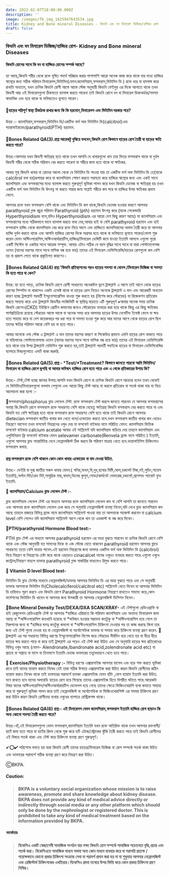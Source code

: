 ```yaml
---
date: 2022-02-07T18:00:00.000Z
description: ''
image: /images/fb_img_1625947643534.jpg
title: Kidney and Bone mineral Diseases - কিডনি এবং বন মিনারেল ডিজিজ/হাড্ডির রোগ
draft: false
---
```


### কিডনি এবং বন মিনারেল ডিজিজ/হাড্ডির রোগ- Kidney and Bone mineral Diseases

#### কিডনি রোগের সাথে কি বন বা হাড্ডির রোগের সম্পর্ক আছে?

হ্যা আছে,কিডনি শরীর থেকে রক্তে দূষিত পদার্থ পরিষ্কার করার পাশাপাশি আরো অনেক কাজ করে থাকে যার মধ্যে হাড্ডির স্বাস্থ্যের জন্য সঠিক পরিমান মিনারেলস,ভিটামিন(যেমন:ক্যালসিয়াম,ফসফরাস,ভিটামিন ডি ) রক্তে ধরে বা ব্যালান্স করে রাখাটা অন্যতম, যখন ক্রনিক কিডনি রোগী আস্তে আস্তে স্টেজ অনুযায়ী কিডনি ফেইলুর এর দিকে আগাতে থাকে তখন কিডনী আর এই মিনারেলগুলো ঠিকমতো ব্যালান্স করতে পারেনা তাই কিডনি রোগে বন বা মিনারেল ডিজঅর্ডার/সমস্যা স্বাভাবিক এবং হয়ে থাকে বা ভবিষ্যতেও ভুগতে পারেন।

#### 🚩হাড়ের পরিপূর্ণ স্বাস্থ্য  ঠিকঠাক রাখার জন্য কি কি হরমোন,মিনারেলস এবং ভিটামিন দরকার পরে?

উত্তর :- ক্যালসিয়াম,ফসফরাস,ভিটামিন ডি/একটিভ ফর্ম অফ ভিটামিন ডি(calcitrol)এবং প্যারাথাইরয়েড/parathyroid(PTH) হরমোন.

#### 🚩Bones Related QA(3).প্রশ্ন:আরেকটু বুঝিয়ে বলবেন,কিডনি রোগ কিভাবে হাড়ের রোগ তৈরী বা হাড়ের ক্ষতি করতে পারে?

উত্তর:-আপনার যখন কিডনী ক্ষতিগ্রস্থ হতে থাকে তখন আপনি যে খাবারগুলো খান তার ভিতর ফসফরাস থাকে যা দুর্বল কিডনী শরীর থেকে সঠিক পরিমান বের করতে পারেনা যা শরীরে জমা হতে থাকে যা ক্ষতিকর.

আবার সুস্থ কিডনি খাবার বা রোদের আলো থেকে যে ভিটামিন ডি পাওয়া যায় তা একটিভ ফর্ম অফ ভিটামিন ডি তে(যাকে calcitrol বলা হয়)রূপান্তর করে যা ক্যালসিয়াম শোষণ করতে সয়াহতা করে হাড্ডির স্বাস্থ্যের জন্য এবং একই সাথে ক্যালসিয়াম এবং ফসফরাসের মধ্যে ব্যালান্স করতে গুরুত্বপূর্ণ ভূমিকা পালন করে যখন কিডনি ডেমেজ বা ক্ষতিগ্রস্থ হয় তখন একটিভ ফর্ম অফ ভিটামিন ডি উৎপন্ন না করতে পারার জন্য সাপ্লাই শরীরে কম পরে যা হাড্ডির উপর ক্ষতিকর প্রভাব ফেলে.

আপনার রক্তে যখন ফসফরাস বেশি থাকে এবং ভিটামিন ডি কম থাকে,কিডনি ডেমেজ হওয়ার কারণে আপনার parathyroid গ্লান্ড প্রচুর পরিমান Parathyroid (pth) হরমোন উৎপন্ন করে (যাকে সেকেন্ডারি Hyperthyroidism বলে,যদিও Hyperthyroidism এর আরো বেশ কিছু কারণ আছে) যা ক্যালসিয়াম এবং ফসফরাসের মধ্যে সঠিকভাবে ভাবে ব্যালান্স করতে বাধা দেয়,আবার হাই বা বেশি parathyroid  হরমোন এবং হাই ফসফরাস হাড্ডি থেকে ক্যালসিয়াম বের করে রক্তে নিয়ে আসে এবং হাড্ডিতে ক্যালসিয়ামের অভাব তৈরী করে যা আপনার হাড্ডি দুর্বল করতে থাকে এবং আপনি হাড্ডির রোগের দিকে অগ্রসর হতে থাকে বা ভবিষ্যতে ভুগতে পারেন/ভোগা শুরু করেন যেমন অস্টিওপরোসিস,অস্টিওআর্থরায়টিস,হাড্ডির/মিনারেল ডেন্সিটি কমে যাওয়া ইত্যাদি আসলে এগুলো পুরো একটি সিস্টেম যা একটার সাথে আরেক সম্পৃক্ত. আবার এটাও সঠিক যে বয়স বৃদ্ধির সাথে সাথে বা যারা পোস্টমেনোপজ ওমেন (যাদের বয়সের সাথে সাথে মাসিক বন্ধ হয়ে যায়) তাদের এই মিনারেল ডেফিসিয়েন্সি/হাড়ের রোগগুলো কম বেশি হয় বা প্রকাশ পেতে থাকে প্রকৃতিগত কারণেও।

#### 🚩Bones Related QA(4) প্রশ্ন:'কিডনি প্রতিস্থাপনের পরও হাড়ের সমস্যা বা বোনস /মিনারেল ডিজিজ বা সমস্যা কি হতে পারে বা কেন?

উত্তর: হ্যা হতে পাড়ে, ক্রনিক কিডনি রোগে রোগী সাধারণত অনেকদিন ভুগে ট্রান্সপ্লান্ট এ আসে তাই আগে থেকে হাড়ের রোগের সিম্পটম না থাকলেও একটা এফেক্ট থাকে বা হাড়ের রোগ নিয়েও অনেকে ট্রান্সপ্লান্ট এ যান এবং আরেকটি অন্যতম কারণ হচ্ছে ট্রান্সপ্লান্ট পরবর্তী ইম্মুনোসাপ্রেসিভ খাওয়া শুরু করতে হয় (বিশেষ করে স্টেরয়েড) যা রিজেকশন প্রতিরোধ করতে সাহায্য করে এবং ট্রান্সপ্লান্ট কিডনীর লংজিভিটি বা স্থায়িত্ব বাড়াতে এটি গুরুত্বপূর্ণ ▪️আবার অনেক সময় ক্রনিক কিডনি রোগেও(CKD) ইউরিনে প্রোটিন কমানোর জন্যও স্টেরোয়েড ব্যবহার করা হয়ে থাকে কিন্তু এর কিছু ক্ষতিকর পার্শপ্রতিক্রিয়া রয়েছে স্টেরয়েড আস্তে আস্তে বা অনেক সময় ধরে আপনার হাড়ের উপর নেগেটিভ ইফেক্ট ফেলে বা ক্ষয় হতে সাহায্য করে যা বেশ কয়েকবছর পর ধরা পরে বা সমস্যা হওয়া শুরু করে আর যাদের আগে থেকে হাড়ের রোগ ছিল তাদের ক্ষতির পরিমান আরো বেশি হয় বা হতে পারে।

আবার অনেকে ওল্ড স্টেজ এ ট্রান্সপ্লান্ট এ যান তাদের বয়সের কারণে বা সিকেডির প্রভাবে এমনি হাড়ের রোগ থাকতে পারে বা মহিলাদের পোস্টমেনোপজে ওমেন (যাদের বয়সের সাথে সাথে মাসিক বন্ধ হয়ে যায়) তাদের এই মিনারেল ডেফিসিয়েন্সি হয়ে থাকে তার উপর ট্রান্সপ্লান্ট মেডিসিন শুরু করতে হয়,তাই ট্রান্সপ্লান্ট পরবর্তী সবাইকে হাড়ের বা মিনারেল ডেফিসিয়েন্সির ব্যাপারে বিষয়গুলোতে এলার্ট থাকা জরুরি.

#### 🚩Bones Related QA(5).প্রশ্ন:- \*Test/\*Treatment? কিভাবে জানতে পারবো আমি ভিটামিন/মিনারেল বা হাড্ডির রোগে ভুগছি বা আমার ভবিষ্যৎ হাড্ডির রোগ হতে পারে এবং এ থেকে প্রতিকারের উপায় কি?

উত্তর:- টেস্ট,টেস্ট হচ্ছে জানার উপায়.আপনি যখন কিডনি রোগে বা ক্রনিক কিডনি রোগে আক্রান্ত হবেন তখন থেকেই যে ভিটামিন/মিনারেলগুলো বললাম সেগুলো এবং আরো কিছু টেস্ট আছে যা করলে প্রতিরোধ বা সতর্ক থাকা যায় যা নিচে আলোচনা করা হলো :-

🔷️ফসফরাস/phosphorus ব্লাড লেভেল টেস্ট: রক্তে ফসফরাস টেস্ট করলে জানতে পারবেন যে আপনার ফসফরাসের অবস্থা কি.কিডনি রোগে ফসফরাস রক্তে সাধারণত বেশি থাকে যেহেতু ক্ষতিগ্রস্থ কিডনি ফসফরাস বের করতে পারে না এবং কিডনি যত বেশি ক্ষতিগ্রস্থ হতে থাকে ফসফরাস রক্তে সাধারণত বেশি হতে থাকে তাই কিডনি রোগে আপনার dietecian ফসফরাস জাতীয় খাবার কম খেতে বলে/এভোয়েড করতে বলে.যখন ফসফরাস জাতীয় খাবার কম খেয়েও নিয়ন্ত্রণে আসেনা তখন ফসফেট নিয়ন্ত্রনের ওষুধ দেয় যা ফসফেট বাইন্ডার নামে পরিচিত যেমন: ক্যালসিয়াম ভিত্তিক ফসফেট বাইন্ডার calcium acetate আবার এই সাপ্লিমেন্ট যদি ক্যালসিয়াম বাড়িয়ে দেয় তাহলে ক্যালসিয়াম এবং এলুমিনিয়াম ফ্রি ফসফেট বাইন্ডার যেমন selevamer carbonate(Renvela ব্র্যান্ড নামে পরিচিত ) ইত্যাদি,  এগুলো আপনার ব্লাড প্যারামিটার দেখে নেফ্রোলজিস্ট ঠিক করবে কি পরিমাণ মাত্রায় খেতে হবে.ডায়ালাইসিস চিকিৎসাও ফসফরাস কমায়.

#### প্রশ্ন:ফসফরাস রক্তে বেশি থাকলে কোন কোন খাবার এভোয়েড বা বাদ দেওয়া উচিত.

উত্তর:- ডেইরি বা দুগ্ধ জাতীয় সকল খাবার যেমন:( পনির,মাখন,ঘি,দুধ,ছানার মিষ্টি,ঘোল,চকলেট মিল্ক,দই,পুডিং,পায়েস ইত্যাদি),অর্গান মিট/রেড মিট,সামুদ্রিক মাছ,বাদাম,ডিমের কুসুম,সোডা/কার্বনেট বেভারেজ,চকলেট,প্রসেসড প্যাকেট ফুড ইত্যাদি.

**🔷️ ক্যালসিয়াম/Calcium ব্লাড লেভেল টেস্ট :**-

ব্লাড ক্যালসিয়াম লেভেল টেস্ট এর মাধ্যমে আপনার রক্তে ক্যালসিয়াম লেভেল কম না বেশি আপনি তা জানতে পারবেন এবং আপনার রক্তে ক্যালসিয়াম লেভেল চেক করে সে অনুযায়ি নেফ্রোলজিস্ট ব্যবস্থা নিবেন,যদি দেখে ব্লাড ক্যালসিয়াম কম আছে তাহলে বাজারে বিভিন্ন ব্র্যান্ড নামে ক্যালসিয়াম সাপ্লিমেন্ট পাওয়া যায় তা আপনাকে সাজেস্ট করবেন বা calcium level বেশি পেলেও যদি ক্যালসিয়াম সাপ্লিমেন্ট আগে থেকে খান তা এডজাস্ট বা বন্ধ করে দিবেন।

**🔷️PTH/parathyroid Hormone Blood test:-**

PTH ব্লাড টেস্ট এর মাধ্যমে আপনার parathyroid  হরমোন এর মাত্রা বুঝতে পারবেন যা ক্রনিক কিডনি রোগে বেশি থাকে এবং স্টেজ আনুযায়ী যত সামনের দিকে বা এন্ড স্টেজে যেতে থাকবেন parathyroid হরমোন আপনার ব্লাডে সাধারণত ততো বেশি মাত্রায় পাবেন.এই হরমোন নিয়ন্ত্রণের জন্য ডাক্তার একটিভ ফর্ম অফ ভিটামিন ডি (calcitrol) দিয়ে নিয়ন্ত্রণ বা নিয়ন্ত্রণের চেষ্টা করে থাকে এছাড়াও cinacalcet নামের ওষুধও ব্যবহার করতে পারে.এগুলো ওষুধে কন্ট্রোল/নিয়ন্ত্রণ নাহলে ডাক্তার parathyroid  গ্লান্ড সার্জারির মাধ্যমেও রিমুভ করতে পারে।

**🔷️ Vitamin D level Blood test-**

ভিটামিন ডি ব্লাড টেস্টের মাধ্যমে নেফ্রোলজিস্ট/ডাক্তার আপনার ভিটামিন ডি এর মাত্রা বুঝতে পারে এবং সে অনুযায়ী ডাক্তার আপনাকে ভিটামিন ডি(Cholecalciferol/calcitrol etc) সাপ্লিমেন্ট খেতে দিবেন যা আপনার  ভিটামিন ডি চাহিদাও পূরণ করবে এবং কিডনি রোগে Parathyroid Hormone নিয়ন্ত্রণে রাখতেও সাহায্য করে,কোন ফর্মেশনের ভিটামিন ডি খাবেন বা আপনার জন্য উপকারী তা আপনার নেফ্রোলজিস্ট ডিসিশন নিবেন।

**🔷️Bone Mineral Density Test/DEXA/DXA SCAN/XRAY-** এই টেস্টগুলো রেডিওগ্রাফি বা হাই রেজুলেশন রেডিওগ্রাফি টেস্ট যা আপনার \*হাড্ডির এরিয়াতে কি পরিমান ক্যালসিয়াম এবং অন্যান্য মিনারেলস জমা আছে বা \*অস্টিওপরোসিস কতখানি হয়েছে বা \*ভবিষ্যৎ হওয়ার সম্ভাবনা কতটুকু বা \*অস্টিওপরোসিস হয়ে গেলে তা নিরুপনের জন্য বা \*হাড্ডির ঘনত্ব কতটুকু কমলো বা \*অস্টিওপরোসিস চিকিৎসা দেওয়ার পর তা কাজ করছে কিনা তার জন্য এই টেস্ট গুলো দেওয়া হয় বা নেফ্রোলজিস্ট বা অর্থোপেডিক ডাক্তার বা সমন্বয় করে চিকিৎসা ব্যবস্থা গ্রহণ করেন. 🌻 ট্রান্সপ্লান্ট এর পর সধারনত বিভিন্ন ধরণের ইম্মুনোসাপ্রেসিভ বিশেষ করে স্টেরয়েড দীর্ঘদিন ধরে খেতে হয় যা ধীরে ধীরে হাড়ের ক্ষয় করতে পারে বা করে তাই ট্রান্সপ্লান্ট এর পরেও এই টেস্ট করা উচিত এবং সে অনুযায়ি হাড়ের ক্ষয় প্রতিরোধের বিভিন্ন ওষুধ আছে (যেমন- Alendronate,Ibandronate acid,zolendronate acid etc) যা প্রত্যহ বা সপ্তাহে বা মাসে বা তিনমাসে ইত্যাদি ডোজে ডাক্তারের তত্ত্বাবধায়নে খেতে হতে পারে।

**🔷️ Exercise/Physiotherapy :-** বিভিন্ন ধরণের এক্সারসাইজ আপনার মাসেল এবং হাড় শক্ত করতে ভূমিকা রাখে তাই যাদের ব্যায়াম করতে নিষেধ নেই তারা সঠিক উপায়ে এক্সারসাইজ করা উচিত কারন কিডনি রোগীদের কঠিন ব্যায়াম করাও নিষেধ থাকে তাই ডাক্তারের পরামর্শে হালকা এক্সারসাইজ যেমন হাঁটা ,যোগ ব্যায়াম ইত্যাদি করা উচিত. মনে রাখতে হবে যাদের অলরেডি হাড়ের রোগ হয়ে গিয়েছে তাদের এক্সারসাইজ হিতে বিপরীত ঘটাতে পারে.আরেকটা বিষয় যাদের অস্টিওপরোসিস/অস্টিওআর্থারায়টিস ডেভেলপ হয়ে গেছে তাদের ক্ষেত্রে ফিজিওথেরাপি ব্যথা কমাতে সাহায্য করে বা গুরুত্বপূর্ণ ভূমিকা পালন করে তাই নেফ্রোলজিস্ট বা অর্থোপেডিক বা ফিজিওথেরাপিস্ট এর সমন্বয় চিকিৎসা গ্রহণ করা উচিন কারণ কিডনি রোগীদের ব্যথার ওষুধের ব্যাপারে রেস্ট্রিকশন্স থাকে।

#### 🚩Bones Related QA(6) প্রশ্ন:- এই মিনারেলস যেমন ক্যালসিয়াম,ফসফরাস ইত্যাদি হাড্ডির রোগ ছাড়াও কি অন্য কোনো সমস্যা তৈরী করতে পারে?

উত্তর:-হাঁ,এই মিনারেলসগুলো যেমন ফসফরাস,ক্যালসিয়াম ইত্যাদি যখন রক্তে অতিরিক্ত থাকে তখন আপনার রক্তনালী/হার্টে জমা হতে পারে যা হার্টের রিদম থেকে শুরু করে হার্ট এটাক/স্ট্রোকের ঝুঁকি তৈরী করতে পারে তাই কিডনি রোগীদের এই বিষয়ে সতর্ক থাকা এবং টেস্ট করে চিকিৎসা ব্যবস্থা গ্রহণ গুরুত্বপূর্ণ।

✔⭕✔ পরিশেষে বলতে হয় যারা কিডনি রোগী তাদের হাড়ের/মিনারেল ডিজিজ বা রোগ সম্পর্কে সতর্ক থাকা উচিত এবং ডাক্তারের পরামর্শে সঠিক ব্যবস্থা গ্রহণ করে নিয়ন্ত্রণ করা উচিত।

ⒸBKPA.

##### **Caution:**

> **BKPA is a voluntary social organization whose mission is to raise awareness, promote and share knowledge about kidney disease. BKPA does not provide any kind of medical advice directly or indirectly through social media or any other platform which should only be done by the nephrologist or registered doctor. This is prohibited to take any kind of medical treatment based on the information provided by BKPA.**

##### **সতর্কতাঃ**

> **বিকেপিএ একটি স্বেচ্ছাসেবী সামাজিক সংগঠন যার লক্ষ্য কিডনি রোগ সম্পর্কে সামাজিক সচেতনতা বৃদ্ধি,প্রচার এবং সতর্ক করা। বিকেপিএতে সামাজিক মাধ্যম অথবা অন্য কোন মাধ্যম ব্যবহার করে বা সরাসরি প্রত্যক্ষ / পরোক্ষভাবে কোনো প্রকার চিকিৎসা সংক্রান্ত সেবা বা পরামর্শ প্রদান করা হয় না যা শুধুমাত্র আপনার নেফ্রোলজিস্ট এবং রেজিস্টার্ড চিকিৎসকের এখতিয়ার।বিকেপিএ প্রদত্ত তথ্যের উপর ভিত্তি করে কোন প্রকার চিকিৎসা গ্রহণ নিষিদ্ধ।**
